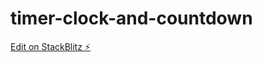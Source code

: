 # timer-clock-and-countdown

[Edit on StackBlitz ⚡️](https://stackblitz.com/edit/angular-11-new-hfx3gx)